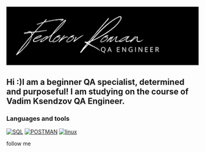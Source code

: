 [![Header](https://github.com/Fedorov11/fedorov11/blob/main/assects/Снимок%20экрана%202022-07-11%20в%2018.25.05.png)](https://github.com/Fedorov11?tab=repositories)

## Hi :)I am a beginner QA specialist, determined and purposeful! I am studying on the course of Vadim Ksendzov QA Engineer.

### Languages and tools
[![SQL](https://img.shields.io/badge/-SQL-000000?style=for-the-badge&logo=PostgreSQL)](https://github.com/Fedorov11/SQL)
[![POSTMAN](https://img.shields.io/badge/-POSTMAN-000000?style=for-the-badge&logo=Postman)](https://github.com/Fedorov11/POSTMAN)
[![linux](https://img.shields.io/badge/-LINUX-000000?style=for-the-badge&logo=linux)](https://github.com/Fedorov11/HW_LINUX)



follow me